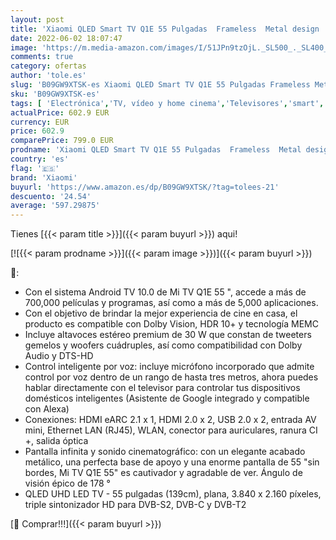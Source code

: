 ```yaml
---
layout: post
title: 'Xiaomi QLED Smart TV Q1E 55 Pulgadas  Frameless  Metal design  UHD Dolby vision  HDR 10+  Android 10.0  Netflix  Chromecast integrado y compatible con Alexa  bluetooth  HDMI 2.1  USB  [Model 2021]'
date: 2022-06-02 18:07:47
image: 'https://m.media-amazon.com/images/I/51JPn9tzOjL._SL500_._SL400_.jpg'
comments: true
category: ofertas
author: 'tole.es'
slug: 'B09GW9XTSK-es Xiaomi QLED Smart TV Q1E 55 Pulgadas Frameless Metal...'
sku: 'B09GW9XTSK-es'
tags: [ 'Electrónica','TV, vídeo y home cinema','Televisores','smart','tv','xiaomi','🇪🇸', ]
actualPrice: 602.9 EUR
currency: EUR
price: 602.9
comparePrice: 799.0 EUR
prodname: 'Xiaomi QLED Smart TV Q1E 55 Pulgadas  Frameless  Metal design  UHD Dolby vision  HDR 10+  Android 10.0  Netflix  Chromecast integrado y compatible con Alexa  bluetooth  HDMI 2.1  USB  [Model 2021]'
country: 'es'
flag: '🇪🇸'
brand: 'Xiaomi'
buyurl: 'https://www.amazon.es/dp/B09GW9XTSK/?tag=tolees-21'
descuento: '24.54'
average: '597.29875'
---
```


Tienes [{{< param title >}}]({{< param buyurl >}}) aqui!

[![{{< param prodname >}}]({{< param image >}})]({{< param buyurl >}})

🔎:

- Con el sistema Android TV 10.0 de Mi TV Q1E 55 ", accede a más de 700,000 películas y programas, así como a más de 5,000 aplicaciones.
- Con el objetivo de brindar la mejor experiencia de cine en casa, el producto es compatible con Dolby Vision, HDR 10+ y tecnología MEMC
- Incluye altavoces estéreo premium de 30 W que constan de tweeters gemelos y woofers cuádruples, así como compatibilidad con Dolby Audio y DTS-HD
- Control inteligente por voz: incluye micrófono incorporado que admite control por voz dentro de un rango de hasta tres metros, ahora puedes hablar directamente con el televisor para controlar tus dispositivos domésticos inteligentes (Asistente de Google integrado y compatible con Alexa)
- Conexiones: HDMI eARC 2.1 x 1, HDMI 2.0 x 2, USB 2.0 x 2, entrada AV mini, Ethernet LAN (RJ45), WLAN, conector para auriculares, ranura CI +, salida óptica
- Pantalla infinita y sonido cinematográfico: con un elegante acabado metálico, una perfecta base de apoyo y una enorme pantalla de 55 "sin bordes, Mi TV Q1E 55" es cautivador y agradable de ver. Ángulo de visión épico de 178 °
- QLED UHD LED TV - 55 pulgadas (139cm), plana, 3.840 x 2.160 píxeles, triple sintonizador HD para DVB-S2, DVB-C y DVB-T2

[🛒 Comprar!!!]({{< param buyurl >}})
